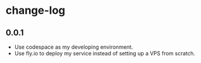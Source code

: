 # change-log

## 0.0.1 
- Use codespace as my developing environment.
- Use fly.io to deploy my service instead of setting up a VPS from scratch.
